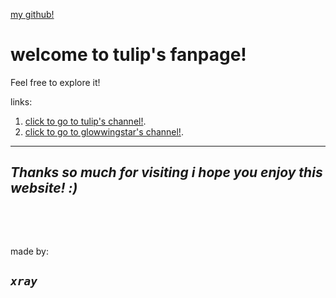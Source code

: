 <p><a href="https://github.com/SHUTUPIDIOtlol/Fanpage">my github!</a></p>

<h1>welcome to tulip&#39;s fanpage!</h1>

<p>Feel free to explore it!</p>

<p>links:</p>

<ol>
	<li><a href="https://www.youtube.com/channel/UC1KHHkWobwI-moyKbqDt09Q">click to go to tulip&#39;s channel!</a>.</li>
	<li><a href="https://www.youtube.com/@glowiingstars8351">click to go to glowwingstar&#39;s&nbsp;channel!</a>.</li>
</ol>

<hr />
<h2 style="font-style:italic">Thanks so much for visiting i hope you enjoy this website! :)</h2>

<p>&nbsp;</p>

<p>&nbsp;</p>

<p>made by:</p>

<h2 style="font-style:italic"><code><span class="marker">xray</span></code></h2>
